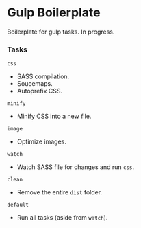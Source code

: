 # Gulp Boilerplate

Boilerplate for gulp tasks. In progress.

### Tasks

`css`
* SASS compilation.
* Soucemaps.
* Autoprefix CSS.

`minify`
* Minify CSS into a new file.

`image`
* Optimize images.

`watch`
* Watch SASS file for changes and run `css`.

`clean`
* Remove the entire `dist` folder.

`default`
* Run all tasks (aside from `watch`).
